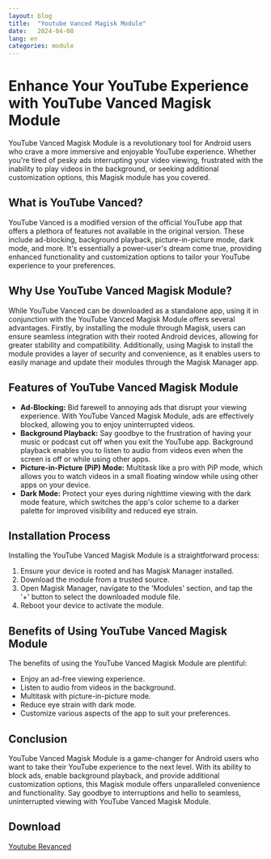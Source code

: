 ```yaml
---
layout: blog
title:  "Youtube Vanced Magisk Module"
date:   2024-04-08
lang: en
categories: module
---
```


# Enhance Your YouTube Experience with YouTube Vanced Magisk Module

YouTube Vanced Magisk Module is a revolutionary tool for Android users who crave a more immersive and enjoyable YouTube experience. Whether you're tired of pesky ads interrupting your video viewing, frustrated with the inability to play videos in the background, or seeking additional customization options, this Magisk module has you covered.

## What is YouTube Vanced?

YouTube Vanced is a modified version of the official YouTube app that offers a plethora of features not available in the original version. These include ad-blocking, background playback, picture-in-picture mode, dark mode, and more. It's essentially a power-user's dream come true, providing enhanced functionality and customization options to tailor your YouTube experience to your preferences.

## Why Use YouTube Vanced Magisk Module?

While YouTube Vanced can be downloaded as a standalone app, using it in conjunction with the YouTube Vanced Magisk Module offers several advantages. Firstly, by installing the module through Magisk, users can ensure seamless integration with their rooted Android devices, allowing for greater stability and compatibility. Additionally, using Magisk to install the module provides a layer of security and convenience, as it enables users to easily manage and update their modules through the Magisk Manager app.

## Features of YouTube Vanced Magisk Module

- **Ad-Blocking:** Bid farewell to annoying ads that disrupt your viewing experience. With YouTube Vanced Magisk Module, ads are effectively blocked, allowing you to enjoy uninterrupted videos.
- **Background Playback:** Say goodbye to the frustration of having your music or podcast cut off when you exit the YouTube app. Background playback enables you to listen to audio from videos even when the screen is off or while using other apps.
- **Picture-in-Picture (PiP) Mode:** Multitask like a pro with PiP mode, which allows you to watch videos in a small floating window while using other apps on your device.
- **Dark Mode:** Protect your eyes during nighttime viewing with the dark mode feature, which switches the app's color scheme to a darker palette for improved visibility and reduced eye strain.

## Installation Process

Installing the YouTube Vanced Magisk Module is a straightforward process:

1. Ensure your device is rooted and has Magisk Manager installed.
2. Download the module from a trusted source.
3. Open Magisk Manager, navigate to the 'Modules' section, and tap the '+' button to select the downloaded module file.
4. Reboot your device to activate the module.

## Benefits of Using YouTube Vanced Magisk Module

The benefits of using the YouTube Vanced Magisk Module are plentiful:

- Enjoy an ad-free viewing experience.
- Listen to audio from videos in the background.
- Multitask with picture-in-picture mode.
- Reduce eye strain with dark mode.
- Customize various aspects of the app to suit your preferences.

## Conclusion

YouTube Vanced Magisk Module is a game-changer for Android users who want to take their YouTube experience to the next level. With its ability to block ads, enable background playback, and provide additional customization options, this Magisk module offers unparalleled convenience and functionality. Say goodbye to interruptions and hello to seamless, uninterrupted viewing with YouTube Vanced Magisk Module.
## Download

[Youtube Revanced](https://www.magiskflash.com/#?url=mLO0bLF4Gw17v7byQ81hvLDrQRThGdl5ck2wFVK0GqM0G7gtvEO9WfYubfT8WR5jQRPunRXdmEDoGR9tQLTiQI5svZ9i)
